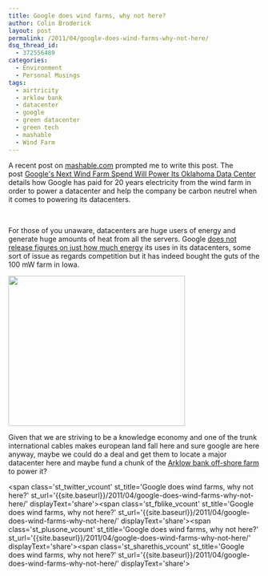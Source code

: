```yaml
---
title: Google does wind farms, why not here?
author: Colin Broderick
layout: post
permalink: /2011/04/google-does-wind-farms-why-not-here/
dsq_thread_id:
  - 372556489
categories:
  - Environment
  - Personal Musings
tags:
  - airtricity
  - arklow bank
  - datacenter
  - google
  - green datacenter
  - green tech
  - mashable
  - Wind Farm
---
```

A recent post on [mashable.com][1] prompted me to write this post. The post [Google's Next Wind Farm Spend Will Power Its Oklahoma Data Center][2] details how Google has paid for 20 years electricity from the wind farm in order to power a datacenter and help the company be carbon neutrel when it comes to powering its datacenters.

&nbsp;

For those of you unaware, datacenters are huge users of energy and generate huge amounts of heat from all the servers. Google [does not release figures on just how much energy][3] its uses in its datacenters, some sort of issue as regards competition but it has indeed bought the guts of the 100 mW farm in Iowa.

<img class="aligncenter" title="Image:Google.com - Google &quot;Green&quot; Datacenter" src="http://www.google.com/corporate/datacenter/images/sustainable_operations.jpg" alt="" width="353" height="300" />

Given that we are striving to be a knowledge economy and one of the trunk international cables makes european land fall here and sure google are here anyway, maybe we could do a deal and get them to locate a major datacenter here and maybe fund a chunk of the [Arklow bank off-shore farm][4] to power it?

<span class='st\_twitter\_vcount' st\_title='Google does wind farms, why not here?' st\_url='{{site.baseurl}}/2011/04/google-does-wind-farms-why-not-here/' displayText='share'></span><span class='st\_fblike\_vcount' st\_title='Google does wind farms, why not here?' st\_url='{{site.baseurl}}/2011/04/google-does-wind-farms-why-not-here/' displayText='share'></span><span class='st\_plusone\_vcount' st\_title='Google does wind farms, why not here?' st\_url='{{site.baseurl}}/2011/04/google-does-wind-farms-why-not-here/' displayText='share'></span><span class='st\_sharethis\_vcount' st\_title='Google does wind farms, why not here?' st\_url='{{site.baseurl}}/2011/04/google-does-wind-farms-why-not-here/' displayText='share'></span>

 [1]: http://mashable.com
 [2]: http://mashable.com/2011/04/21/google-wind-oklahoma/
 [3]: http://www.datacenterknowledge.com/archives/2008/03/27/google-data-center-faq/
 [4]: http://www.airtricity.com/ie/home/about-us/our-wind-farms/